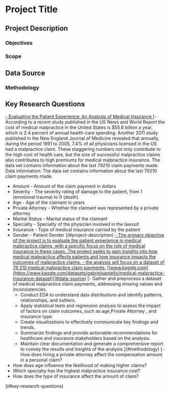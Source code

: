 # Project Title
## Project Description
### Objectives
### Scope
## Data Source
### Methodology
## Key Research Questions

 [- Evaluating the Patient Experience: An Analysis of Medical Insurance ](#project-title)
 [- According to a recent study published in the US News and World Report the cost of medical malpractice in the United States is $55.6 billion a year, which is 2.4 percent of annual health-care spending. Another 2011 study published in the New England Journal of Medicine revealed that annually, during the period 1991 to 2005, 7.4% of all physicians licensed in the US had a malpractice claim. These staggering numbers not only contribute to the high cost of health care, but the size of successful malpractice claims also contributes to high premiums for medical malpractice insurance.
The data set contains information about the last 79210 claim payments made.
Data information:
The data set contains information about the last 79210 claim payments made.
- Amount - Amount of the claim payment in dollars
- Severity - The severity rating of damage to the patient, from 1 (emotional trauma) to 9 (death)
- Age - Age of the claimant in years
- Private Attorney - Whether the claimant was represented by a private attorney
- Marital Status - Marital status of the claimant
- Specialty - Specialty of the physician involved in the lawsuit
- Insurance - Type of medical insurance carried by the patient
- Gender - Patient Gender
](#project-description)
[- The primary objective of the project is to evaluate the patient experience in medical malpractice claims, with a specific focus on the role of medical insurance in these cases. The project seeks to gain insights into how medical malpractice affects patients and how insurance impacts the outcomes of malpractice claims.
](#objectives)
[- the analysis will focus on a dataset of 79,210 medical malpractice claim payments.](#scope)
 [[www.kaggle.com](https://www.kaggle.com/datasets/gabrielsantello/medical-malpractice-insurance-dataset)](#data-source)
 [- Gather and preprocess a dataset of medical malpractice claim payments, addressing missing values and inconsistencies.
  - Conduct EDA to understand data distributions and identify patterns, relationships, and outliers.
  - Apply statistical tests and regression analysis to assess the impact of factors on claim outcomes, such as age,Private Attorney , and insurance type.
  -  Create visualizations to effectively communicate key findings and trends.
  -  Summarize findings and provide actionable recommendations for healthcare and insurance stakeholders based on the analysis.
  -  Maintain clear documentation and generate a comprehensive report to convey the results and insights of the analysis.](#methodology)
 [- How does hiring a private attorney affect the compensation amount in a personal claim?
 - How does age influence the likelihood of making higher claims?
 - Which specialty has the highest malpractice insurance cost?
 - How does the type of insurance affect the amount of claim?

](#key-research-questions)


